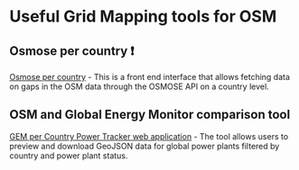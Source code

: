 # Useful Grid Mapping tools for OSM

## Osmose per country :exclamation:
[Osmose per country](https://github.com/open-energy-transition/osmose_per_country) - This is a front end interface that allows fetching data on gaps in the OSM data through the OSMOSE API on a country level.

## OSM and Global Energy Monitor comparison tool
[GEM per Country Power Tracker web application](https://github.com/open-energy-transition/gem_per_country) - The tool allows users to preview and download GeoJSON data for global power plants filtered by country and power plant status.


